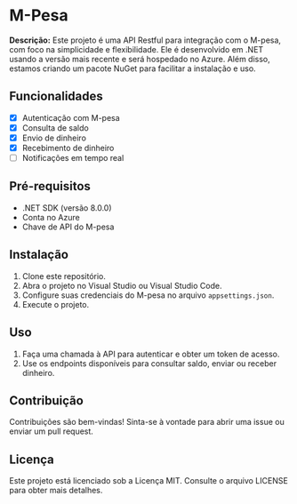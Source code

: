 # M-Pesa

**Descrição:** Este projeto é uma API Restful para integração com o M-pesa, com foco na simplicidade e flexibilidade. Ele é desenvolvido em .NET usando a versão mais recente e será hospedado no Azure. Além disso, estamos criando um pacote NuGet para facilitar a instalação e uso.

## Funcionalidades
- [x] Autenticação com M-pesa
- [x] Consulta de saldo
- [x] Envio de dinheiro
- [x] Recebimento de dinheiro
- [ ] Notificações em tempo real

## Pré-requisitos
- .NET SDK (versão 8.0.0)
- Conta no Azure
- Chave de API do M-pesa

## Instalação
1. Clone este repositório.
2. Abra o projeto no Visual Studio ou Visual Studio Code.
3. Configure suas credenciais do M-pesa no arquivo `appsettings.json`.
4. Execute o projeto.

## Uso
1. Faça uma chamada à API para autenticar e obter um token de acesso.
2. Use os endpoints disponíveis para consultar saldo, enviar ou receber dinheiro.

## Contribuição
Contribuições são bem-vindas! Sinta-se à vontade para abrir uma issue ou enviar um pull request.

## Licença
Este projeto está licenciado sob a Licença MIT. Consulte o arquivo LICENSE para obter mais detalhes.
